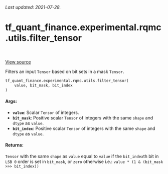 <!--
This file is generated by a tool. Do not edit directly.
For open-source contributions the docs will be updated automatically.
-->

*Last updated: 2021-07-28.*

<div itemscope itemtype="http://developers.google.com/ReferenceObject">
<meta itemprop="name" content="tf_quant_finance.experimental.rqmc.utils.filter_tensor" />
<meta itemprop="path" content="Stable" />
</div>

# tf_quant_finance.experimental.rqmc.utils.filter_tensor

<!-- Insert buttons and diff -->

<table class="tfo-notebook-buttons tfo-api" align="left">
</table>

<a target="_blank" href="https://github.com/google/tf-quant-finance/blob/master/tf_quant_finance/experimental/rqmc/utils.py">View source</a>



Filters an input `Tensor` based on bit sets in a mask `Tensor`.

```python
tf_quant_finance.experimental.rqmc.utils.filter_tensor(
    value, bit_mask, bit_index
)
```



<!-- Placeholder for "Used in" -->


#### Args:


* <b>`value`</b>: Scalar `Tensor` of integers.
* <b>`bit_mask`</b>: Positive scalar `Tensor` of integers with the same `shape` and
  `dtype` as `value`.
* <b>`bit_index`</b>: Positive scalar `Tensor` of integers with the same `shape` and
  `dtype` as `value`.


#### Returns:

`Tensor` with the same `shape` as `value` equal to `value` if the
`bit_index`th bit in `LSB 0` order is set in `bit_mask`, or `zero`
otherwise i.e.: `value * (1 & (bit_mask >>> bit_index))`
